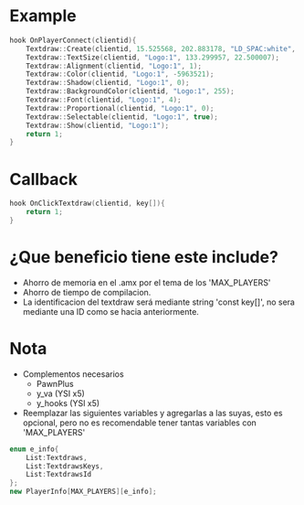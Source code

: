 # Example
```c++
hook OnPlayerConnect(clientid){
	Textdraw::Create(clientid, 15.525568, 202.883178, "LD_SPAC:white", "Logo:1");
	Textdraw::TextSize(clientid, "Logo:1", 133.299957, 22.500007);
	Textdraw::Alignment(clientid, "Logo:1", 1);
	Textdraw::Color(clientid, "Logo:1", -5963521);
	Textdraw::Shadow(clientid, "Logo:1", 0);
	Textdraw::BackgroundColor(clientid, "Logo:1", 255);
	Textdraw::Font(clientid, "Logo:1", 4);
	Textdraw::Proportional(clientid, "Logo:1", 0);
	Textdraw::Selectable(clientid, "Logo:1", true);
	Textdraw::Show(clientid, "Logo:1");
	return 1;
}
```
# Callback
```c++
hook OnClickTextdraw(clientid, key[]){
	return 1;
}
```
# ¿Que beneficio tiene este include?
- Ahorro de memoria en el .amx por el tema de los 'MAX_PLAYERS'
- Ahorro de tiempo de compilacion.
- La identificacion del textdraw será mediante string 'const key[]', no sera mediante una ID como se hacia anteriormente.
# Nota
- Complementos necesarios
	- PawnPlus
	- y_va (YSI x5)
	- y_hooks (YSI x5)
- Reemplazar las siguientes variables y agregarlas a las suyas, esto es opcional, pero no es recomendable tener tantas variables con 'MAX_PLAYERS'
```c++
enum e_info{
	List:Textdraws,
	List:TextdrawsKeys,
	List:TextdrawsId
};
new PlayerInfo[MAX_PLAYERS][e_info];
```
